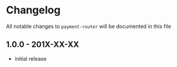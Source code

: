 # Changelog

All notable changes to `payment-router` will be documented in this file

## 1.0.0 - 201X-XX-XX

- initial release
